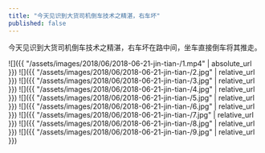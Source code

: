 ```yaml
---
title: "今天见识到大货司机倒车技术之精湛，右车坏"
published: false
---
```

今天见识到大货司机倒车技术之精湛，右车坏在路中间，坐车直接倒车将其推走。



![]({{ "/assets/images/2018/06/2018-06-21-jin-tian-/1.mp4" | absolute_url }})
![]({{ "/assets/images/2018/06/2018-06-21-jin-tian-/2.jpg" | relative_url }})
![]({{ "/assets/images/2018/06/2018-06-21-jin-tian-/3.jpg" | relative_url }})
![]({{ "/assets/images/2018/06/2018-06-21-jin-tian-/4.jpg" | relative_url }})
![]({{ "/assets/images/2018/06/2018-06-21-jin-tian-/5.jpg" | relative_url }})
![]({{ "/assets/images/2018/06/2018-06-21-jin-tian-/6.jpg" | relative_url }})
![]({{ "/assets/images/2018/06/2018-06-21-jin-tian-/7.jpg" | relative_url }})
![]({{ "/assets/images/2018/06/2018-06-21-jin-tian-/8.jpg" | relative_url }})
![]({{ "/assets/images/2018/06/2018-06-21-jin-tian-/9.jpg" | relative_url }})
